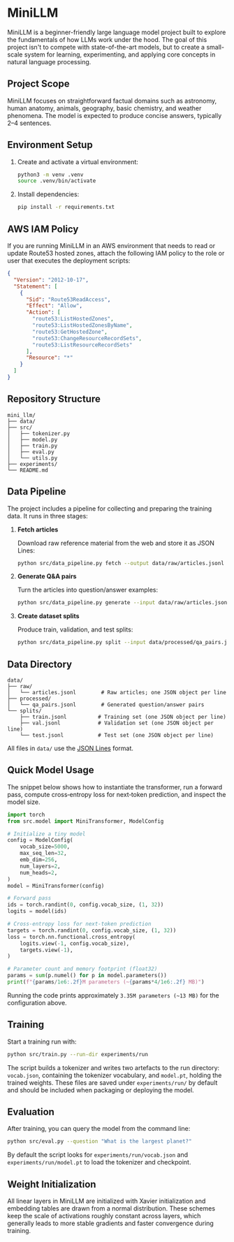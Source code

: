 # MiniLLM

MiniLLM is a beginner-friendly large language model project built to explore the fundamentals of how LLMs work under the hood. The goal of this project isn't to compete with state-of-the-art models, but to create a small-scale system for learning, experimenting, and applying core concepts in natural language processing.

## Project Scope
MiniLLM focuses on straightforward factual domains such as astronomy, human anatomy, animals, geography, basic chemistry, and weather phenomena. The model is expected to produce concise answers, typically 2–4 sentences.

## Environment Setup
1. Create and activate a virtual environment:
   ```bash
   python3 -m venv .venv
   source .venv/bin/activate
   ```
2. Install dependencies:
   ```bash
   pip install -r requirements.txt
   ```

## AWS IAM Policy

If you are running MiniLLM in an AWS environment that needs to read or update
Route53 hosted zones, attach the following IAM policy to the role or user that
executes the deployment scripts:

```json
{
  "Version": "2012-10-17",
  "Statement": [
    {
      "Sid": "Route53ReadAccess",
      "Effect": "Allow",
      "Action": [
        "route53:ListHostedZones",
        "route53:ListHostedZonesByName",
        "route53:GetHostedZone",
        "route53:ChangeResourceRecordSets",
        "route53:ListResourceRecordSets"
      ],
      "Resource": "*"
    }
  ]
}
```

## Repository Structure
```
mini_llm/
├── data/
├── src/
│   ├── tokenizer.py
│   ├── model.py
│   ├── train.py
│   ├── eval.py
│   └── utils.py
├── experiments/
└── README.md
```

## Data Pipeline

The project includes a pipeline for collecting and preparing the training data. It runs in three stages:

1. **Fetch articles**

   Download raw reference material from the web and store it as JSON Lines:
   ```bash
   python src/data_pipeline.py fetch --output data/raw/articles.jsonl
   ```

2. **Generate Q&A pairs**

   Turn the articles into question/answer examples:
   ```bash
   python src/data_pipeline.py generate --input data/raw/articles.jsonl --output data/processed/qa_pairs.jsonl
   ```

3. **Create dataset splits**

   Produce train, validation, and test splits:
   ```bash
   python src/data_pipeline.py split --input data/processed/qa_pairs.jsonl --output-dir data/splits --train-size 0.8 --val-size 0.1 --test-size 0.1
   ```

## Data Directory

```
data/
├── raw/
│   └── articles.jsonl        # Raw articles; one JSON object per line
├── processed/
│   └── qa_pairs.jsonl        # Generated question/answer pairs
└── splits/
    ├── train.jsonl          # Training set (one JSON object per line)
    ├── val.jsonl            # Validation set (one JSON object per line)
    └── test.jsonl           # Test set (one JSON object per line)
```

All files in `data/` use the [JSON Lines](https://jsonlines.org/) format.

## Quick Model Usage

The snippet below shows how to instantiate the transformer, run a forward pass,
compute cross‑entropy loss for next‑token prediction, and inspect the model
size.

```python
import torch
from src.model import MiniTransformer, ModelConfig

# Initialize a tiny model
config = ModelConfig(
    vocab_size=5000,
    max_seq_len=32,
    emb_dim=256,
    num_layers=2,
    num_heads=2,
)
model = MiniTransformer(config)

# Forward pass
ids = torch.randint(0, config.vocab_size, (1, 32))
logits = model(ids)

# Cross-entropy loss for next-token prediction
targets = torch.randint(0, config.vocab_size, (1, 32))
loss = torch.nn.functional.cross_entropy(
    logits.view(-1, config.vocab_size),
    targets.view(-1),
)

# Parameter count and memory footprint (float32)
params = sum(p.numel() for p in model.parameters())
print(f"{params/1e6:.2f}M parameters (~{params*4/1e6:.2f} MB)")
```

Running the code prints approximately `3.35M parameters (~13 MB)` for the
configuration above.

## Training

Start a training run with:

```bash
python src/train.py --run-dir experiments/run
```

The script builds a tokenizer and writes two artefacts to the run directory:
`vocab.json`, containing the tokenizer vocabulary, and `model.pt`, holding the
trained weights. These files are saved under `experiments/run/` by default and
should be included when packaging or deploying the model.

## Evaluation

After training, you can query the model from the command line:

```bash
python src/eval.py --question "What is the largest planet?"
```

By default the script looks for `experiments/run/vocab.json` and
`experiments/run/model.pt` to load the tokenizer and checkpoint.

## Weight Initialization

All linear layers in MiniLLM are initialized with Xavier initialization and
embedding tables are drawn from a normal distribution. These schemes keep the
scale of activations roughly constant across layers, which generally leads to
more stable gradients and faster convergence during training.

